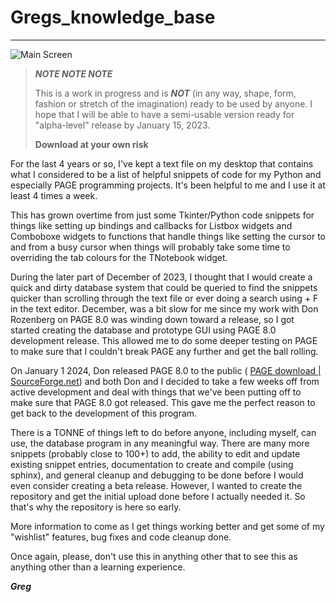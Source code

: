 # Gregs_knowledge_base

---

![Main Screen](https://github.com/thedesignatedgeek/Gregs_knowledge_base/assets/Greg's_Knowledge_Base_Main_Selection.png)

> ***NOTE   NOTE    NOTE***
> 
> This is a work in progress and is ***NOT*** (in any way, shape, form, fashion or stretch of the imagination) ready to be used by anyone.  I hope that I will be able to have a semi-usable version ready for "alpha-level" release by January 15, 2023.
> 
> **Download at your own risk**

For the last 4 years or so, I've kept a text file on my desktop that contains what I considered to be a list of helpful snippets of code for my Python and especially PAGE programming projects.  It's been helpful to me and I use it at least 4 times a week.

This has grown overtime from just some Tkinter/Python code snippets for things like setting up bindings and callbacks for Listbox widgets and Comboboxe widgets to functions that handle things like setting the cursor to and from a busy cursor when things will probably take some time to overriding the tab colours for the TNotebook widget. 

During the later part of December of 2023, I thought that I would create a quick and dirty database system that could be queried to find the snippets quicker than scrolling through the text file or ever doing a search using <Ctrl> + F in the text editor.  December, was a bit slow for me since my work with Don Rozenberg on PAGE 8.0 was winding down toward a release, so I got started creating the database and prototype GUI using PAGE 8.0 development release.  This allowed me to do some deeper testing on PAGE to make sure that I couldn't break PAGE any further and get the ball rolling.

On January 1 2024, Don released PAGE 8.0 to the public ( [PAGE download | SourceForge.net](https://sourceforge.net/projects/page/)) and both Don and I decided to take a few weeks off from active development and deal with things that we've been putting off to make sure that PAGE 8.0 got released.  This gave me the perfect reason to get back to the development of this program.

There is a TONNE of things left to do before anyone, including myself, can use, the database program in any meaningful way.  There are many more snippets (probably close to 100+) to add, the ability to edit and update existing snippet entries, documentation to create and compile (using sphinx), and general cleanup and debugging to be done before I would even consider creating a beta release.  However, I wanted to create the repository and get the initial upload done before I actually needed it.  So that's why the repository is here so early.

More information to come as I get things working better and get some of my "wishlist" features, bug fixes and code cleanup done.

Once again, please, don't use this in anything other that to see this as anything other than a learning experience.

***Greg***
